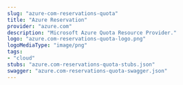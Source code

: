 ```yaml
---
slug: "azure-com-reservations-quota"
title: "Azure Reservation"
provider: "azure.com"
description: "Microsoft Azure Quota Resource Provider."
logo: "azure.com-reservations-quota-logo.png"
logoMediaType: "image/png"
tags:
- "cloud"
stubs: "azure.com-reservations-quota-stubs.json"
swagger: "azure.com-reservations-quota-swagger.json"
---
```

